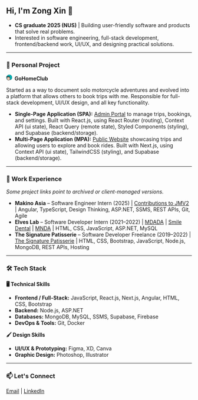 ## Hi, I'm Zong Xin 👋
- **CS graduate 2025 (NUS)** | Building user-friendly software and products that solve real problems.  
- Interested in software engineering, full-stack development, frontend/backend work, UI/UX, and designing practical solutions.

- - -

### 🌱 Personal Project
**<img src="./images/icon.png" alt="Gohomeclub Icon" width="16" />&nbsp;&nbsp;GoHomeClub**  

Started as a way to document solo motorcycle adventures and evolved into a platform that allows others to book trips with me. Responsible for full-stack development, UI/UX design, and all key functionality. 
- **Single-Page Application (SPA):** [Admin Portal](http://go-home-club-spa.vercel.app/) to manage trips, bookings, and settings. Built with React.js, using React Router (routing), Context API (ui state), React Query (remote state), Styled Components (styling), and Supabase (backend/storage).
- **Multi-Page Application (MPA):** [Public Website](https://gohomeclub.sg) showcasing trips and allowing users to explore and book rides. Built with Next.js, using Context API (ui state), TailwindCSS (styling), and Supabase (backend/storage).

- - -

### 💼 Work Experience
*Some project links point to archived or client-managed versions.*

- **Makino Asia** – Software Engineer Intern (2025) | [Contributions to JMV2](https://drive.google.com/file/d/19Z0GgsIsuUSng1fEoz0mKycrG0DKOY3L/view?usp=drive_link) | Angular, TypeScript, Design Thinking, ASP.NET, SSMS, REST APIs, Git, Agile
- **Elves Lab** – Software Developer Intern (2021–2022) | [MDADA](http://www.webdesigning.com.sg/project/Mdada/) | [Smile Dental](https://www.smiledental.sg/) | [MNDA](https://www.mnda.org.sg/) | HTML, CSS, JavaScript, ASP.NET, MySQL
- **The Signature Patisserie** – Software Developer Freelance (2019–2022) | [The Signature Patisserie](https://thesignaturepatisserie.com/) | HTML, CSS, Bootstrap, JavaScript, Node.js, MongoDB, REST APIs, Hosting

---

### 🛠️ Tech Stack

**🖥️ Technical Skills**  
- **Frontend / Full-Stack:** JavaScript, React.js, Next.js, Angular, HTML, CSS, Bootstrap  
- **Backend:** Node.js, ASP.NET  
- **Databases:** MongoDB, MySQL, SSMS, Supabase, Firebase  
- **DevOps & Tools:** Git, Docker  

**🖌️ Design Skills**  
- **UI/UX & Prototyping:** Figma, XD, Canva  
- **Graphic Design:** Photoshop, Illustrator  

- - -

### 📫 Let's Connect
[Email](mailto:yapzongxin@hotmail.com) | [LinkedIn](https://www.linkedin.com/in/yapzongxin)

<!--
**yap-zong-xin/yap-zong-xin** is a ✨ _special_ ✨ repository because its `README.md` (this file) appears on your GitHub profile.

Here are some ideas to get you started:

- 🔭 I’m currently working on ...
- 🌱 I’m currently learning ...
- 👯 I’m looking to collaborate on ...
- 🤔 I’m looking for help with ...
- 💬 Ask me about ...
- 📫 How to reach me: ...
- 😄 Pronouns: ...
- ⚡ Fun fact: ...
-->
